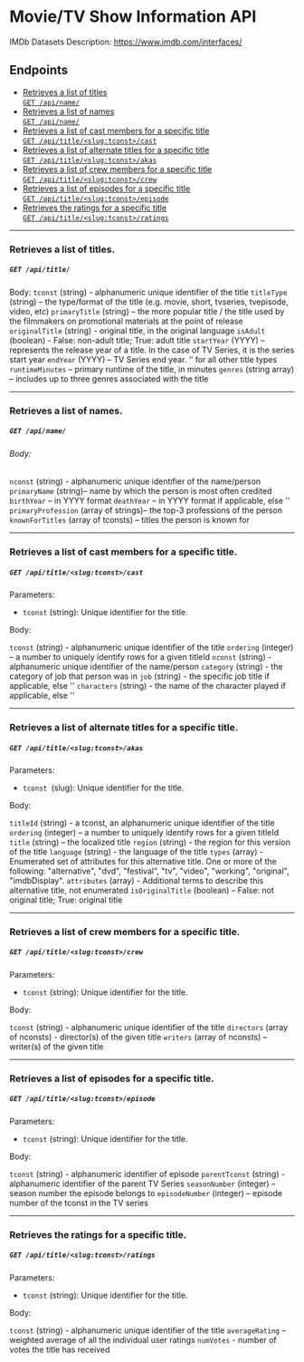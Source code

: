# Movie/TV Show Information API

IMDb Datasets Description: https://www.imdb.com/interfaces/

## Endpoints

- [Retrieves a list of titles  
   `GET /api/name/`](#retrieves-a-list-of-titles)
- [Retrieves a list of names  
   `GET /api/name/`](#retrieves-a-list-of-names)
- [Retrieves a list of cast members for a specific title  
  `GET /api/title/<slug:tconst>/cast`](#retrieves-a-list-of-cast-members-for-a-specific-title)
- [Retrieves a list of alternate titles for a specific title  
  `GET /api/title/<slug:tconst>/akas`](#retrieves-a-list-of-alternate-titles-for-a-specific-title)
- [Retrieves a list of crew members for a specific title  
  `GET /api/title/<slug:tconst>/crew`](#retrieves-a-list-of-crew-members-for-a-specific-title)
- [Retrieves a list of episodes for a specific title  
   `GET /api/title/<slug:tconst>/episode`](#retrieves-a-list-of-episodes-for-a-specific-title)
- [Retrieves the ratings for a specific title  
  `GET /api/title/<slug:tconst>/ratings`](#retrieves-the-ratings-for-a-specific-title)

---

### Retrieves a list of titles.

##### `GET /api/title/`

Body:
`tconst` (string) - alphanumeric unique identifier of the title
`titleType` (string) – the type/format of the title (e.g. movie, short, tvseries, tvepisode, video, etc)
`primaryTitle` (string) – the more popular title / the title used by the filmmakers on promotional materials at the point of release
`originalTitle` (string) - original title, in the original language
`isAdult` (boolean) - False: non-adult title; True: adult title
`startYear` (YYYY) – represents the release year of a title. In the case of TV Series, it is the series start year
`endYear` (YYYY) – TV Series end year. ‘’ for all other title types
`runtimeMinutes` – primary runtime of the title, in minutes
`genres` (string array) – includes up to three genres associated with the title

---

### Retrieves a list of names.

##### `GET /api/name/`

###### Body:

`nconst` (string) - alphanumeric unique identifier of the name/person
`primaryName` (string)– name by which the person is most often credited
`birthYear` – in YYYY format
`deathYear` – in YYYY format if applicable, else ''
`primaryProfession` (array of strings)– the top-3 professions of the person
`knownForTitles` (array of tconsts) – titles the person is known for

---

### Retrieves a list of cast members for a specific title.

##### `GET /api/title/<slug:tconst>/cast`

Parameters:

- `tconst` (string): Unique identifier for the title.

Body:

`tconst` (string) - alphanumeric unique identifier of the title
`ordering` (integer) – a number to uniquely identify rows for a given titleId
`nconst` (string) - alphanumeric unique identifier of the name/person
`category` (string) - the category of job that person was in
`job` (string) - the specific job title if applicable, else ''
`characters` (string) - the name of the character played if applicable, else ''

---

### Retrieves a list of alternate titles for a specific title.

##### `GET /api/title/<slug:tconst>/akas`

Parameters:

- `tconst `(slug): Unique identifier for the title.

Body:

`titleId` (string) - a tconst, an alphanumeric unique identifier of the title
`ordering` (integer) – a number to uniquely identify rows for a given titleId
`title` (string) – the localized title
`region` (string) - the region for this version of the title
`language` (string) - the language of the title
`types` (array) - Enumerated set of attributes for this alternative title. One or more of the following: "alternative", "dvd", "festival", "tv", "video", "working", "original", "imdbDisplay".
`attributes` (array) - Additional terms to describe this alternative title, not enumerated
`isOriginalTitle` (boolean) – False: not original title; True: original title

---

### Retrieves a list of crew members for a specific title.

##### `GET /api/title/<slug:tconst>/crew`

Parameters:

- `tconst` (string): Unique identifier for the title.

Body:

`tconst` (string) - alphanumeric unique identifier of the title
`directors` (array of nconsts) - director(s) of the given title
`writers` (array of nconsts) – writer(s) of the given title

---

### Retrieves a list of episodes for a specific title.

##### `GET /api/title/<slug:tconst>/episode`

Parameters:

- `tconst` (string): Unique identifier for the title.

Body:

`tconst` (string) - alphanumeric identifier of episode
`parentTconst` (string) - alphanumeric identifier of the parent TV Series
`seasonNumber` (integer) – season number the episode belongs to
`episodeNumber` (integer) – episode number of the tconst in the TV series

---

### Retrieves the ratings for a specific title.

##### `GET /api/title/<slug:tconst>/ratings`

Parameters:

- `tconst` (string): Unique identifier for the title.

Body:

`tconst` (string) - alphanumeric unique identifier of the title
`averageRating` – weighted average of all the individual user ratings
`numVotes` - number of votes the title has received
